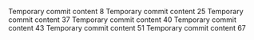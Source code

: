 Temporary commit content 8
Temporary commit content 25
Temporary commit content 37
Temporary commit content 40
Temporary commit content 43
Temporary commit content 51
Temporary commit content 67
